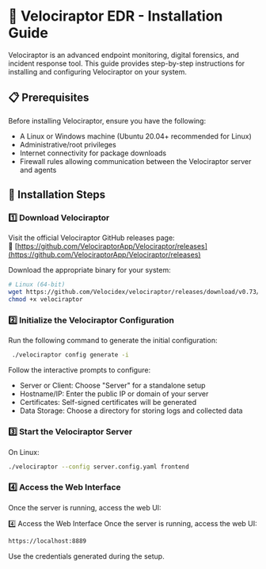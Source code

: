 # 🦖 Velociraptor EDR - Installation Guide  

Velociraptor is an advanced endpoint monitoring, digital forensics, and incident response tool. This guide provides step-by-step instructions for installing and configuring Velociraptor on your system.  

## 📋 Prerequisites  

Before installing Velociraptor, ensure you have the following:  

- A Linux or Windows machine (Ubuntu 20.04+ recommended for Linux)  
- Administrative/root privileges  
- Internet connectivity for package downloads  
- Firewall rules allowing communication between the Velociraptor server and agents  

## 🚀 Installation Steps  

### 1️⃣ **Download Velociraptor**  
Visit the official Velociraptor GitHub releases page:  
🔗 [https://github.com/VelociraptorApp/Velociraptor/releases](https://github.com/VelociraptorApp/Velociraptor/releases)  

Download the appropriate binary for your system:  

```bash
# Linux (64-bit)
wget https://github.com/Velocidex/velociraptor/releases/download/v0.73/velociraptor-v0.73.2-linux-amd64 -O velociraptor
chmod +x velociraptor
```

### 2️⃣ Initialize the Velociraptor Configuration
Run the following command to generate the initial configuration:
```bash
 ./velociraptor config generate -i
```

Follow the interactive prompts to configure:

- Server or Client: Choose "Server" for a standalone setup
- Hostname/IP: Enter the public IP or domain of your server
- Certificates: Self-signed certificates will be generated
- Data Storage: Choose a directory for storing logs and collected data


### 3️⃣ Start the Velociraptor Server
On Linux: 
```bash
./velociraptor --config server.config.yaml frontend
```

### 4️⃣ Access the Web Interface
Once the server is running, access the web UI:


4️⃣ Access the Web Interface
Once the server is running, access the web UI:
```bash
https://localhost:8889
```
Use the credentials generated during the setup.
